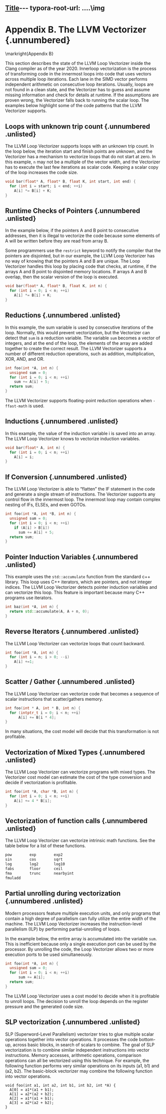 [Title](Appendix-A.md)---
typora-root-url: ..\..\img
---

# Appendix B. The LLVM Vectorizer {.unnumbered}

\markright{Appendix B}

This section describes the state of the LLVM Loop Vectorizer inside the Clang compiler as of the year 2020. Innerloop vectorization is the process of transforming code in the innermost loops into code that uses vectors across multiple loop iterations. Each lane in the SIMD vector performs independent arithmetic on consecutive loop iterations. Usually, loops are not found in a clean state, and the Vectorizer has to guess and assume missing information and check for details at runtime. If the assumptions are proven wrong, the Vectorizer falls back to running the scalar loop. The examples below highlight some of the code patterns that the LLVM Vectorizer supports. 

## Loops with unknown trip count {.unnumbered .unlisted}

The LLVM Loop Vectorizer supports loops with an unknown trip count. In the loop below, the iteration start and finish points are unknown, and the Vectorizer has a mechanism to vectorize loops that do not start at zero. In this example, `n` may not be a multiple of the vector width, and the Vectorizer has to execute the last few iterations as scalar code. Keeping a scalar copy of the loop increases the code size.

```cpp
void bar(float* A, float* B, float K, int start, int end) {
  for (int i = start; i < end; ++i)
    A[i] *= B[i] + K;
}
```

## Runtime Checks of Pointers {.unnumbered .unlisted}

In the example below, if the pointers A and B point to consecutive addresses, then it is illegal to vectorize the code because some elements of A will be written before they are read from array B.

Some programmers use the `restrict` keyword to notify the compiler that the pointers are disjointed, but in our example, the LLVM Loop Vectorizer has no way of knowing that the pointers A and B are unique. The Loop Vectorizer handles this loop by placing code that checks, at runtime, if the arrays A and B point to disjointed memory locations. If arrays A and B overlap, then the scalar version of the loop is executed.

```cpp
void bar(float* A, float* B, float K, int n) {
  for (int i = 0; i < n; ++i)
    A[i] *= B[i] + K;
}
```

## Reductions {.unnumbered .unlisted}

In this example, the sum variable is used by consecutive iterations of the loop. Normally, this would prevent vectorization, but the Vectorizer can detect that `sum` is a reduction variable. The variable `sum` becomes a vector of integers, and at the end of the loop, the elements of the array are added together to create the correct result. The LLVM Vectorizer supports a number of different reduction operations, such as addition, multiplication, XOR, AND, and OR.

```cpp
int foo(int *A, int n) {
  unsigned sum = 0;
  for (int i = 0; i < n; ++i)
    sum += A[i] + 5;
  return sum;
}
```


The LLVM Vectorizer supports floating-point reduction operations when `-ffast-math` is used.

## Inductions {.unnumbered .unlisted}

In this example, the value of the induction variable i is saved into an array. The LLVM Loop Vectorizer knows to vectorize induction variables.

```cpp
void bar(float* A, int n) {
  for (int i = 0; i < n; ++i)
    A[i] = i;
}
```

## If Conversion {.unnumbered .unlisted}

The LLVM Loop Vectorizer is able to “flatten” the IF statement in the code and generate a single stream of instructions. The Vectorizer supports any control flow in the innermost loop. The innermost loop may contain complex nesting of IFs, ELSEs, and even GOTOs.

```cpp
int foo(int *A, int *B, int n) {
  unsigned sum = 0;
  for (int i = 0; i < n; ++i)
    if (A[i] > B[i])
      sum += A[i] + 5;
  return sum;
}
```

## Pointer Induction Variables {.unnumbered .unlisted}

This example uses the `std::accumulate` function from the standard c++ library. This loop uses C++ iterators, which are pointers, and not integer indices. The LLVM Loop Vectorizer detects pointer induction variables and can vectorize this loop. This feature is important because many C++ programs use iterators.

```cpp
int baz(int *A, int n) {
  return std::accumulate(A, A + n, 0);
}
```

## Reverse Iterators {.unnumbered .unlisted}

The LLVM Loop Vectorizer can vectorize loops that count backward.

```cpp
int foo(int *A, int n) {
  for (int i = n; i > 0; --i)
    A[i] +=1;
}
```

## Scatter / Gather {.unnumbered .unlisted}

The LLVM Loop Vectorizer can vectorize code that becomes a sequence of scalar instructions that scatter/gathers memory.

```cpp
int foo(int * A, int * B, int n) {
  for (intptr_t i = 0; i < n; ++i)
      A[i] += B[i * 4];
}
```

In many situations, the cost model will decide that this transformation is not profitable. 

## Vectorization of Mixed Types {.unnumbered .unlisted}

The LLVM Loop Vectorizer can vectorize programs with mixed types. The Vectorizer cost model can estimate the cost of the type conversion and decide if vectorization is profitable.

```cpp
int foo(int *A, char *B, int n) {
  for (int i = 0; i < n; ++i)
    A[i] += 4 * B[i];
}
```

## Vectorization of function calls {.unnumbered .unlisted}

The LLVM Loop Vectorizer can vectorize intrinsic math functions. See the table below for a list of these functions.

```bash
pow        exp        exp2
sin        cos        sqrt
log        log2       log10
fabs       floor      ceil
fma        trunc      nearbyint
fmuladd
```

## Partial unrolling during vectorization {.unnumbered .unlisted}

Modern processors feature multiple execution units, and only programs that contain a high degree of parallelism can fully utilize the entire width of the machine. The LLVM Loop Vectorizer increases the instruction-level parallelism (ILP) by performing partial-unrolling of loops.

In the example below, the entire array is accumulated into the variable `sum`. This is inefficient because only a single execution port can be used by the processor. By unrolling the code, the Loop Vectorizer allows two or more execution ports to be used simultaneously.

```cpp
int foo(int *A, int n) {
  unsigned sum = 0;
  for (int i = 0; i < n; ++i)
      sum += A[i];
  return sum;
}
```


The LLVM Loop Vectorizer uses a cost model to decide when it is profitable to unroll loops. The decision to unroll the loop depends on the register pressure and the generated code size.

## SLP vectorization {.unnumbered .unlisted}

SLP (Superword-Level Parallelism) vectorizer tries to glue multiple scalar operations together into vector operations.  It processes the code bottom-up, across basic blocks, in search of scalars to combine. The goal of SLP vectorization is to combine similar independent instructions into vector instructions. Memory accesses, arithmetic operations, comparison operations can all be vectorized using this technique. For example, the following function performs very similar operations on its inputs (a1, b1) and (a2, b2). The basic-block vectorizer may combine the following function into vector operations.

```
void foo(int a1, int a2, int b1, int b2, int *A) {
  A[0] = a1*(a1 + b1);
  A[1] = a2*(a2 + b2);
  A[2] = a1*(a1 + b1);
  A[3] = a2*(a2 + b2);
}
```
